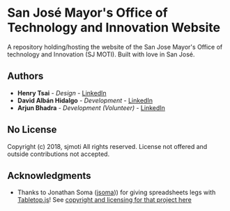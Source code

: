 # San José Mayor's Office of Technology and Innovation Website

A repository holding/hosting the website of the San Jose Mayor's Office of technology and Innovation (SJ MOTI). Built with love in San José.

## Authors

* **Henry Tsai** - *Design* - [LinkedIn](https://www.linkedin.com/in/henrytsai/)
* **David Albán Hidalgo** - *Development* - [LinkedIn](www.linkedin.com/in/david-albán-hidalgo)
* **Arjun Bhadra** - *Development (Volunteer)* - [LinkedIn](https://www.linkedin.com/in/arjunbhadra/)

## No License

Copyright (c) 2018, sjmoti All rights reserved.
License not offered and outside contributions not accepted.

## Acknowledgments

* Thanks to Jonathan Soma ([jsoma](https://github.com/jsoma/))) for giving spreadsheets legs with [Tabletop.js](https://github.com/jsoma/tabletop)! See [copyright and licensing for that project here](https://github.com/jsoma/tabletop/blob/master/LICENSE)